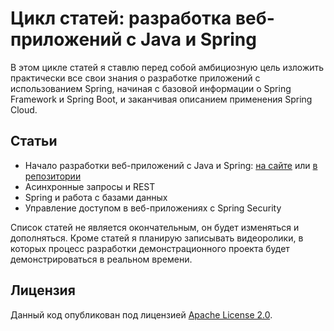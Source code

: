 # Цикл статей: разработка веб-приложений с Java и Spring
В этом цикле статей я ставлю перед собой амбициозную цель изложить практически все свои знания о разработке приложений с
использованием Spring, начиная с базовой информации о Spring Framework и Spring Boot, и заканчивая описанием применения
Spring Cloud.

## Статьи
* Начало разработки веб-приложений с Java и Spring: 
[на сайте](https://alexkosarev.name/2019/07/11/tutorial-java-web-application-with-spring-part1/) или 
[в репозитории](docs/part-1.md)
* Асинхронные запросы и REST
* Spring и работа с базами данных
* Управление доступом в веб-приложениях с Spring Security

Список статей не является окончательным, он будет изменяться и дополняться. Кроме статей я планирую записывать 
видеоролики, в которых процесс разработки демонстрационного проекта будет демонстрироваться в реальном времени.

## Лицензия
Данный код опубликован под лицензией [Apache License 2.0](https://www.apache.org/licenses/LICENSE-2.0).
